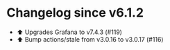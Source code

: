 # Changelog since v6.1.2
- ⬆️ Upgrades Grafana to v7.4.3 (#119) 
- ⬆ Bump actions/stale from v3.0.16 to v3.0.17 (#116) 
